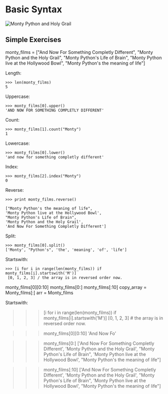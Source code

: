 # Basic Syntax

![Monty Python and Holy Grail](http://sellingout.com/wp-content/uploads/2014/04/monty_python_and_the_holy_grail_59205-1600x1200.jpg)

## Simple Exercises

monty_films = ["And Now For Something Completly Different",
				"Monty Python and the Holy Grail",
				"Monty Python's Life of Brain",
				"Monty Python live at the Hollywood Bowl",
				"Monty Python's the meaning of life"]
    

Length:
```
>>> len(monty_films)
5
``` 

Uppercase:
```
>>> monty_films[0].upper()
'AND NOW FOR SOMETHING COMPLETLY DIFFERENT'
```
Count:
```
>>> monty_films[1].count("Monty")
1
```
Lowercase:
```
>>> monty_films[0].lower()
'and now for something completly different'
```
Index:
```
>>> monty_films[2].index("Monty")
0
```
Reverse:
```
>>> print monty_films.reverse()

["Monty Python's the meaning of life", 
'Monty Python live at the Hollywood Bowl', 
"Monty Python's Life of Brain", 
'Monty Python and the Holy Grail', 
'And Now For Something Completly Different']
```
Split:
```
>>> monty_films[0].split()
['Monty', "Python's", 'the', 'meaning', 'of', 'life']
```
Startswith:
```
>>> [i for i in range(len(monty_films)) if monty_films[i].startswith('M')]
 [0, 1, 2, 3] / the array is in reversed order now.
```


monty_films[0][0:10]
monty_films[0:]
monty_films[:10]
copy_array = Monty_films[:]
arr = Monty_films


Startswith:
>>> [i for i in range(len(monty_films)) if monty_films[i].startswith('M')]
 [0, 1, 2, 3] # the array is in reversed order now.

>>> monty_films[0][0:10]
'And Now Fo'

>>> monty_films[0:]
['And Now For Something Completly Different', 
'Monty Python and the Holy Grail', 
"Monty Python's Life of Brain", 
'Monty Python live at the Hollywood Bowl', 
"Monty Python's the meaning of life"]

>>> monty_films[:10]
['And Now For Something Completly Different', 
'Monty Python and the Holy Grail', 
"Monty Python's Life of Brain", 
'Monty Python live at the Hollywood Bowl', 
"Monty Python's the meaning of life"]





